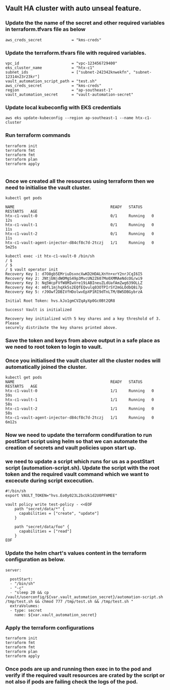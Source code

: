 ## Vault HA cluster with auto unseal feature.

### Update the the name of the secret and other required variables in terraform.tfvars file as below

```hcl
aws_creds_secret             = "kms-creds"
```

### Update the terraform.tfvars file with required variables.

```hcl
vpc_id                       = "vpc-123456729400"
eks_cluster_name             = "htx-c1"
subnet_ids                   = ["subnet-242342knwekfn", "subnet-12314n23r23kr"]
vault_automation_script_path = "test.sh"
aws_creds_secret             = "kms-creds"
region                       = "ap-southeast-1"
vault_automation_secret      = "vault-automation-secret"
```

### Update local kubeconfig with EKS credentials

```hcl
aws eks update-kubeconfig --region ap-southeast-1 --name htx-c1-cluster
```

### Run terraform commands

```hcl
terraform init
terraform fmt
terraform fmt
terraform plan
terraform apply
```

```hcl
```
### Once we created all the resources using terraform then we need to initialise the vault cluster.

```hcl
kubectl get pods

NAME                                          READY   STATUS    RESTARTS   AGE
htx-c1-vault-0                                0/1     Running   0          12s
htx-c1-vault-1                                0/1     Running   0          11s
htx-c1-vault-2                                0/1     Running   0          11s
htx-c1-vault-agent-injector-d84cf8c7d-2tczj   1/1     Running   0          5m25s

kubectl exec -it htx-c1-vault-0 /bin/sh
/ $
/ $
/ $ vault operator init
Recovery Key 1: d7O8gb5EMriuDsxncXwKD2HDALXnYn+xrY2nrJCqI6I5
Recovery Key 2: JNtjbNjdWOMgS49p3MvcUN2Z607Mo0XMMAeNdcOG/wi9
Recovery Key 3: Nq5WcpFVfW8MIwVre19iABIneuZLdUafAmZwg639OLLZ
Recovery Key 4: m0fL1mjhqXk5s2EQfEQvulq03OTPIrSY2mGLOdbQ8i7p
Recovery Key 5: rJ9Owf2DBIVfHDolwvEpXP1RI9dTnLTM/BW5DBGybrzA

Initial Root Token: hvs.kJo1gmCVZqAyXp0Gc0Bt2QR8

Success! Vault is initialized

Recovery key initialized with 5 key shares and a key threshold of 3. Please
securely distribute the key shares printed above.
```

### Save the token and keys from above output in a safe place as we need to root token to login to vault.

### Once you initialised the vault cluster all the cluster nodes will automatically joined the cluster.

```hcl
kubectl get pods
NAME                                          READY   STATUS    RESTARTS   AGE
htx-c1-vault-0                                1/1     Running   0          59s
htx-c1-vault-1                                1/1     Running   0          58s
htx-c1-vault-2                                1/1     Running   0          58s
htx-c1-vault-agent-injector-d84cf8c7d-2tczj   1/1     Running   0          6m12s
```

### Now we need to update the terraform condifuration to run postStart script using helm so that we can automate the creation of secrets and vault policies upon start up.

### we need to update a script which runs for us as a postStart script (automation-script.sh). Update the script with the root token and the required vault command which we want to excecute during script excecution.

```hcl
#!/bin/sh
export VAULT_TOKEN="hvs.Eo0y023L2bcUk1d2U0PFHMEE"

vault policy write test-policy - <<EOF
    path "secret/data/*" {
      capabilities = ["create", "update"]
    }

    path "secret/data/foo" {
      capabilities = ["read"]
    }
EOF
```

### Update the helm chart's values content in the terraform configuration as below.

```hcl
server:

  postStart:
  - "/bin/sh"
  - "-c"
  - "sleep 20 && cp /vault/userconfig/${var.vault_automation_secret}/automation-script.sh /tmp/test.sh && chmod 777 /tmp/test.sh && /tmp/test.sh "
  extraVolumes:
  - type: secret
    name: ${var.vault_automation_secret}
```

### Apply the terraform configurations

```hcl
terraform init
terraform fmt
terraform fmt
terraform plan
terraform apply
```

### Once pods are up and running then exec in to the pod and verify if the required vault resources are crated by the script or not also if pods are failing check the logs of the pod.